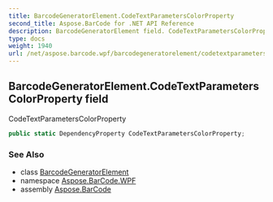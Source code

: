 ```yaml
---
title: BarcodeGeneratorElement.CodeTextParametersColorProperty
second_title: Aspose.BarCode for .NET API Reference
description: BarcodeGeneratorElement field. CodeTextParametersColorProperty
type: docs
weight: 1940
url: /net/aspose.barcode.wpf/barcodegeneratorelement/codetextparameterscolorproperty/
---
```

## BarcodeGeneratorElement.CodeTextParametersColorProperty field

CodeTextParametersColorProperty

```csharp
public static DependencyProperty CodeTextParametersColorProperty;
```

### See Also

* class [BarcodeGeneratorElement](../)
* namespace [Aspose.BarCode.WPF](../../barcodegeneratorelement/)
* assembly [Aspose.BarCode](../../../)


